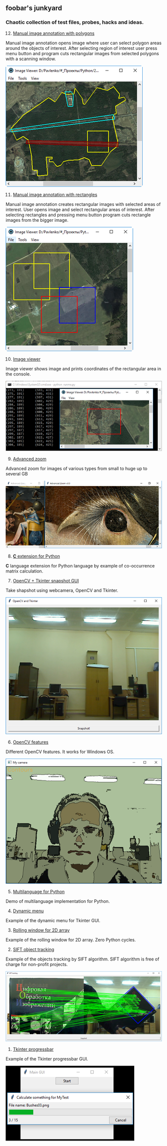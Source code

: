## foobar's junkyard
### Chaotic collection of test files, probes, hacks and ideas.

   12. [Manual image annotation with polygons](manual_image_annotation1)

Manual image annotation opens image where user can select polygon areas
around the objects of interest. After selecting region of interest user
press menu button and program cuts rectangular images from selected
polygons with a scanning window.

![Manual image annotation with polygons](data-2/2019.01.03-manual-image-annotation-with-polygons.png)

   11. [Manual image annotation with rectangles](manual_image_annotation2)

Manual image annotation creates rectangular images with selected
areas of interest. User opens image and select rectangular areas
of interest. After selecting rectangles and pressing menu button
program cuts rectangle images from the bigger image.

![Manual image annotation with rectangles](data-2/2019.01.03-manual-image-annotation-with-rectangles.png)

   10. [Image viewer](image_viewer)

Image viewer shows image and prints coordinates of the rectangular area in the console.

![Image viewer](data-2/2019.01.03-image-viewer.png)

   09. [Advanced zoom](zoom_advanced3.py)

Advanced zoom for images of various types from small to huge up to several GB

![Advanced zoom](data-2/2019.01.03-advanced-zoom.png)

   08. [**C** extension for Python](co-occurrence_matrix/C_extension_for_Python)

**C** language extension for Python language by example of
co-occurrence matrix calculation.

   07. [OpenCV + Tkinter snapshot GUI](opencv_tkinter.py)

Take shapshot using webcamera, OpenCV and Tkinter.

![OpenCV + Tkinter snapshot GUI](data-2/2019.01.03-opencv-tkinter.png)

   06. [OpenCV features](camera_features.py)

Different OpenCV features. It works for Windows OS.

![OpenCV features](data-2/2019.01.03-opencv-features.png)

   05. [Multilanguage for Python](translation)

Demo of multilanguage implementation for Python.

   04. [Dynamic menu](dynamic_menu.py)

Example of the dynamic menu for Tkinter GUI.

   03. [Rolling window for 2D array](rolling_window_advanced.py)

Example of the rolling window for 2D array. Zero Python cycles.

   02. [SIFT object tracking](sift_tracking.py)

Example of the objects tracking by SIFT algorithm.
SIFT algorithm is free of charge for non-profit projects.

![SIFT object tracking](data-2/2019.01.03-sift-tracking.png)

   01. [Tkinter progressbar](tkinter_progressbar.py)

Example of the Tkinter progressbar GUI.

![Tkinter progressbar](data-2/2019.01.03-tkinter-progressbar.png)

